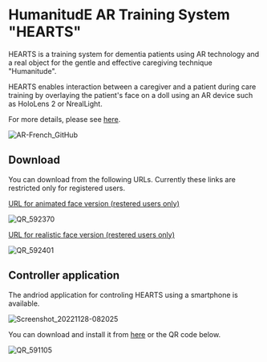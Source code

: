 # HumanitudE AR Training System "HEARTS"

HEARTS is a training system for dementia patients using AR technology and a real object for the gentle and effective caregiving technique "Humanitude".

HEARTS enables interaction between a caregiver and a patient during care training by overlaying the patient's face on a doll using an AR device such as HoloLens 2 or NrealLight. 

For more details, please see [here](https://robotics.ait.kyushu-u.ac.jp/en/archives/research/care).

![AR-French_GitHub](https://user-images.githubusercontent.com/9605301/201794595-6a308bec-41aa-4f05-8498-8a31bcaecc4f.png)

## Download
You can download from the following URLs.
Currently these links are restricted only for registered users.
<!--
[URL for animated face version](https://www.microsoft.com/store/apps/9NFZ609S2JW2)
![QR_570075 (1)](https://user-images.githubusercontent.com/9605301/204165332-efe682ce-5631-4044-bd98-e6ec1c5b3141.png)
-->

[URL for animated face version (restered users only)](https://www.microsoft.com/store/r/9NFZ609S2JW2)

![QR_592370](https://user-images.githubusercontent.com/9605301/204165923-2aa24d99-bde2-4ac9-85d9-25add54bb60e.png)

<!--
[URL for realistic face version](https://www.microsoft.com/store/apps/9PN6M3RR7SRT)
![QR_569171 (1)](https://user-images.githubusercontent.com/9605301/204165339-43d46ee9-c1d1-4344-99ba-9381ac4161e4.png)
-->

[URL for realistic face version (restered users only)](https://www.microsoft.com/store/r/9PN6M3RR7SRT)

![QR_592401](https://user-images.githubusercontent.com/9605301/204165933-a86c711c-3e6b-46df-9ec7-65a5f25ae792.png)


## Controller application
The andriod application for controling HEARTS using a smartphone is available.

![Screenshot_20221128-082025](https://user-images.githubusercontent.com/9605301/204165250-f8958f2d-161b-4b99-9534-116e89e25afc.png)

You can download and install it from [here](https://drive.google.com/file/d/1d01UCizBCGMVsgRE0b9ZFohCpLDGCvcX/view?usp=sharing) or the QR code below.

![QR_591105](https://user-images.githubusercontent.com/9605301/204165114-a1977753-8fab-4f0b-93de-4b295161681b.png)



